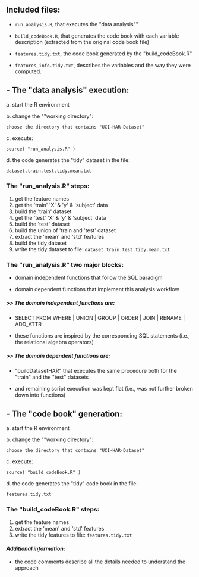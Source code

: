 ## Included files:

- `run_analysis.R`, that executes the "data analysis""

- `build_codeBook.R`, that generates the code book with each variable description (extracted from the original code book file)

- `features.tidy.txt`, the code book generated by the "build_codeBook.R"

- `features_info.tidy.txt`, describes the variables and the way they were computed.


## - The "data analysis" execution:

a. start the R environment

b. change the ""working directory":

	choose the directory that contains "UCI-HAR-Dataset"

c. execute:

	source( "run_analysis.R" )

d. the code generates the "tidy" dataset in the file:

    dataset.train.test.tidy.mean.txt
    
      
### The "run_analysis.R" steps:

1. get the feature names
2. get the 'train' 'X' & 'y' & 'subject' data
3. build the 'train' dataset
4. get the 'test' 'X' & 'y' & 'subject' data
5. build the 'test' dataset
6. build the union of 'train and 'test' dataset
7. extract the 'mean' and 'std' features
8. build the tidy dataset
9. write the tidy dataset to file:
    `dataset.train.test.tidy.mean.txt`


### The "run_analysis.R" two major blocks:

* domain independent functions that follow the SQL paradigm

* domain dependent functions that implement this analysis workflow


##### >> The domain independent functions are:
* SELECT FROM WHERE | UNION | GROUP | ORDER | JOIN | RENAME | ADD_ATTR

* these functions are inspired by the corresponding SQL statements (i.e., the relational algebra operators)


##### >> The domain dependent functions are:

* "buildDatasetHAR" that executes the same procedure both for the "train" and the "test" datasets
 
* and remaining script execution was kept flat (i.e., was not further broken down into functions)



## - The "code book" generation:

a. start the R environment

b. change the ""working directory":

	choose the directory that contains "UCI-HAR-Dataset"

c. execute:

	source( "build_codeBook.R" )

d. the code generates the "tidy" code book in the file:

    features.tidy.txt


### The "build_codeBook.R" steps:

1. get the feature names
2. extract the 'mean' and 'std' features
3. write the tidy features to file:
    `features.tidy.txt`

     
#### *Additional information:*
* the code comments describe all the details needed to understand the approach
